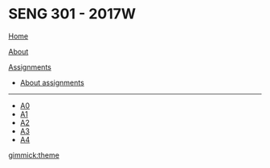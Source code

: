 # SENG 301 - 2017W

[Home](index.md)

[About](about.md)

[Assignments]()

  * [About assignments](assignments.md)
  - - - -
  * [A0](assignments.md)
  * [A1](assignments.md)
  * [A2](assignments.md)
  * [A3](assignments.md)
  * [A4](assignments.md)

[gimmick:theme](flatly)
